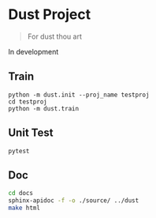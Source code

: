 # Dust Project

> For dust thou art

In development


## Train

```
python -m dust.init --proj_name testproj
cd testproj
python -m dust.train
```

## Unit Test

```
pytest
```

## Doc

```bash
cd docs
sphinx-apidoc -f -o ./source/ ../dust
make html
```
